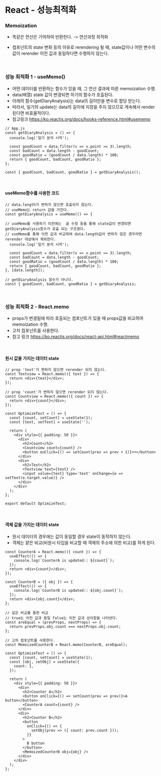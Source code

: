 # React - 성능최적화

### Memoization

- 똑같은 연산은 기억하여 반환한다.
  -> 연산과정 최적화

- 컴포넌트의 state 변화 등의 이유로 rerendering 될 때, state값이나 어떤 변수의 값이 rerender 이전 값과 동일하다면 수행하지 않는다.

<br>

### 성능 최적화 1 - useMemo()

- 어떤 데이터를 반환하는 함수가 있을 때, 그 연산 결과에 따른 memoization 수행.
- data(배열) state 값이 변경되면 하기의 함수가 호출된다.
- 아래의 함수(getDiaryAnalysis)는 data의 길이만을 변수로 할당 받는다.
- 따라서, 일기의 update는 data의 길이에 지장을 주지 않으므로 계속해서 render 된다면 비효율적이다.
- 참고링크 https://ko.reactjs.org/docs/hooks-reference.html#usememo

```
// App.js
const getDiaryAnalysis = () => {
  console.log('일기 분석 시작');

  const goodCount = data.filter(v => v.point >= 3).length;
  const badCount = data.length - goodCount;
  const goodRatio = (goodCount / data.length) * 100;
  return { goodCount, badCount, goodRatio };
};

const { goodCount, badCount, goodRatio } = getDiaryAnalysis();
```

<br>

#### useMemo함수를 사용한 코드

```
// data.length가 변하지 않으면 호출되지 않는다.
// useMemo는 return 값을 가진다.
const getDiaryAnalysis = useMemo(() => {

// useMemo를 사용하기 이전에는  글 수정 등을 통해 state값이 변경되면 getDiaryAnalysis함수가 호출 되는 구조였다.
// useMemo를 통해 이전 값과 비교하여 data.length값이 변하지 않은 경우라면 rerender 대상에서 제외한다.
  console.log('일기 분석 시작');

  const goodCount = data.filter(v => v.point >= 3).length;
  const badCount = data.length - goodCount;
  const goodRatio = (goodCount / data.length) * 100;
  return { goodCount, badCount, goodRatio };
}, [data.length]);

// getDiaryAnalysis 함수가 아니다.
const { goodCount, badCount, goodRatio } = getDiaryAnalysis;
```

<br>

### 성능 최적화 2 - React.memo

- props가 변경됨에 따라 호출되는 컴포넌트가 있을 때 props값을 비교하여 memoization 수행.
- 고차 컴포넌트를 사용한다.
- 참고 링크 https://ko.reactjs.org/docs/react-api.html#reactmemo

<br>

#### 원시 값을 가지는 데이터 state

```
// prop 'text'가 변하지 않으면 rerender 되지 않는다.
const Textview = React.memo(({ text }) => {
  return <div>{text}</div>;
});

// prop 'count'가 변하지 않으면 rerender 되지 않는다.
const Countview = React.memo(({ count }) => {
  return <div>{count}</div>;
});

const OptimizeTest = () => {
  const [count, setCount] = useState(1);
  const [text, setText] = useState('');

  return (
    <div style={{ padding: 50 }}>
      <div>
        <h2>Count</h2>
        <Countview count={count} />
        <button onClick={() => setCount(prev => prev + 1)}>+</button>
      </div>
      <div>
        <h2>Text</h2>
        <Textview text={text} />
        <input value={text} type='text' onChange={e => setText(e.target.value)} />
      </div>
    </div>
  );
};

export default OptimizeTest;
```

<br>

#### 객체 값을 가지는 데이터 state

- 원시 데이터의 경우에는 값이 동일할 경우 state이 동작하지 않는다.
- 객체는 얕은 비교(비원시 타입을 비교할 때 객체의 주소에 의한 비교)를 하게 된다.

```
const CounterA = React.memo(({ count }) => {
  useEffect(() => {
    console.log(`CounterA is updated:: ${count}`);
  });
  return <div>{count}</div>;
});

const CounterB = ({ obj }) => {
  useEffect(() => {
    console.log(`CounterB is updated:: ${obj.count}`);
  });
  return <div>{obj.count}</div>;
};

// 깊은 비교를 통한 비교
// true는 이전 값과 동일 false는 이전 값과 상이함을 나타낸다.
const areEqual = (prevProps, nextProps) => {
  return prevProps.obj.count === nextProps.obj.count;
};

// 고차 컴포넌트를 사용한다.
const MemoizedCounterB = React.memo(CounterB, areEqual);

const OptimizeTest = () => {
  const [count, setCount] = useState(1);
  const [obj, setObj] = useState({
    count: 1,
  });

  return (
    <div style={{ padding: 50 }}>
      <div>
        <h2>Counter A</h2>
        <button onClick={() => setCount(prev => prev)}>A button</button>
        <CounterA count={count} />
      </div>
      <div>
        <h2>Counter B</h2>
        <button
          onClick={() => {
            setObj(prev => ({ count: prev.count }));
          }}
        >
          B button
        </button>
        <MemoizedCounterB obj={obj} />
      </div>
    </div>
  );
};
```
